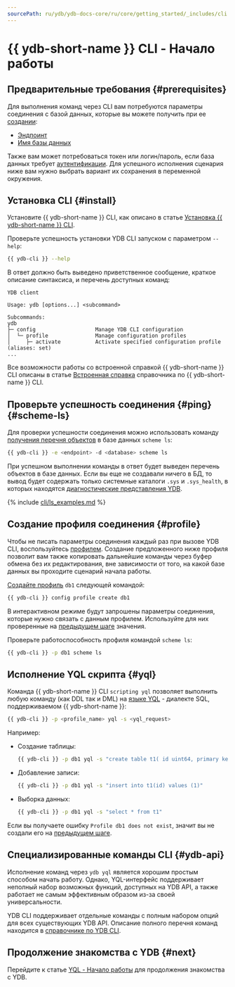 ```yaml
---
sourcePath: ru/ydb/ydb-docs-core/ru/core/getting_started/_includes/cli.md
---
```

# {{ ydb-short-name }} CLI - Начало работы

## Предварительные требования {#prerequisites}

Для выполнения команд через CLI вам потребуются параметры соединения с базой данных, которые вы можете получить при ее [создании](../create_db.md):

* [Эндпоинт](../../concepts/connect.md#endpoint)
* [Имя базы данных](../../concepts/connect.md#database)

Также вам может потребоваться токен или логин/пароль, если база данных требует [аутентификации](../auth.md). Для успешного исполнения сценария ниже вам нужно выбрать вариант их сохранения в переменной окружения.

## Установка CLI {#install}

Установите {{ ydb-short-name }} CLI, как описано в статье [Установка {{ ydb-short-name }} CLI](../../reference/ydb-cli/install.md).

Проверьте успешность установки YDB CLI запуском с параметром `--help`:

```bash
{{ ydb-cli }} --help
```

В ответ должно быть выведено приветственное сообщение, краткое описание синтаксиса, и перечень доступных команд:

```text
YDB client

Usage: ydb [options...] <subcommand>

Subcommands:
ydb
├─ config                   Manage YDB CLI configuration
│  └─ profile               Manage configuration profiles
│     ├─ activate           Activate specified configuration profile (aliases: set)
...
```

Все возможности работы со встроенной справкой {{ ydb-short-name }} CLI описаны в статье [Встроенная справка](../../reference/ydb-cli/commands/service.md#help) справочника по {{ ydb-short-name }} CLI.

## Проверьте успешность соединения {#ping} {#scheme-ls}

Для проверки успешности соединения можно использовать команду [получения перечня объектов](../../reference/ydb-cli/commands/scheme-ls.md) в базе данных `scheme ls`:

```bash
{{ ydb-cli }} -e <endpoint> -d <database> scheme ls
```

При успешном выполнении команды в ответ будет выведен перечень объектов в базе данных. Если вы еще не создавали ничего в БД, то вывод будет содержать только системные каталоги `.sys` и `.sys_health`, в которых находятся [диагностические представления YDB](../../troubleshooting/system_views_db.md).

{% include [cli/ls_examples.md](cli/ls_examples.md) %}

## Создание профиля соединения {#profile}

Чтобы не писать параметры соединения каждый раз при вызове YDB CLI, воспользуйтесь [профилем](../../reference/ydb-cli/profile/index.md). Создание предложенного ниже профиля позволит вам также копировать дальнейшие команды через буфер обмена без их редактирования, вне зависимости от того, на какой базе данных вы проходите сценарий начала работы.

[Создайте профиль](../../reference/ydb-cli/profile/create.md) `db1` следующей командой:

```bash
{{ ydb-cli }} config profile create db1
```

В интерактивном режиме будут запрошены параметры соединения, которые нужно связать с данным профилем. Используйте для них проверенные на [предыдущем шаге](#ping) значения.

Проверьте работоспособность профиля командой `scheme ls`:

```bash
{{ ydb-cli }} -p db1 scheme ls
```

## Исполнение YQL скрипта {#yql}

Команда {{ ydb-short-name }} CLI `scripting yql` позволяет выполнить любую команду (как DDL так и DML) на [языке YQL](../../yql/reference/index.md) - диалекте SQL, поддерживаемом {{ ydb-short-name }}:

```bash
{{ ydb-cli }} -p <profile_name> yql -s <yql_request>
```

Например:

* Создание таблицы:

  ```bash
  {{ ydb-cli }} -p db1 yql -s "create table t1( id uint64, primary key(id))"
  ```

* Добавление записи:

  ```bash
  {{ ydb-cli }} -p db1 yql -s "insert into t1(id) values (1)"
  ```

* Выборка данных:

  ```bash
  {{ ydb-cli }} -p db1 yql -s "select * from t1"
  ```

Если вы получаете ошибку `Profile db1 does not exist`, значит вы не создали его на [предыдущем шаге](#profile).

## Специализированные команды CLI {#ydb-api}

Исполнение команд через `ydb yql` является хорошим простым способом начать работу. Однако, YQL-интерфейс поддерживает неполный набор возможных функций, доступных на YDB API, а также работает не самым эффективным образом из-за своей универсальности.

YDB CLI поддерживает отдельные команды с полным набором опций для всех существующих YDB API. Описание полного перечня команд находится в [справочнике по YDB CLI](../../reference/ydb-cli/index.md).

## Продолжение знакомства с YDB {#next}

Перейдите к статье [YQL - Начало работы](../yql.md) для продолжения знакомства с YDB.
